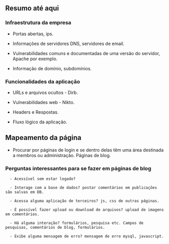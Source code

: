 ## Resumo até aqui

   ### Infraestrutura da empresa

   - Portas abertas, ips.

   - Informações de servidores DNS, servidores de email.

   - Vulnerabilidades comuns e documentadas de uma versão do servidor, Apache por exemplo.

   - Informação de domínio, subdomínios. 


   ### Funcionalidades da aplicação

   - URLs e arquivos ocultos - Dirb.

   - Vulnerabilidades web - Nikto.

   - Headers e Respostas.

   - Fluxo lógico da aplicação.


## Mapeamento da página

   - Procurar por páginas de login e se dentro delas têm uma área destinada a membros ou administração. Páginas de blog.

   ### Perguntas interessantes para se fazer em páginas de blog

      - Acessível sem estar logado?

      - Interage com a base de dados? postar comentários em publicações são salvas em DB.

      - Acessa alguma aplicação de terceiros? js, css de outras páginas.

      - É possível fazer upload ou download de arquivos? upload de imagens em comentários.

      - Há alguma interação? formulários, pesquisa etc. Campos de pesquisas, comentários de blog, formulários. 

      - Exibe alguma mensagem de erro? mensagem de erro mysql, javascript.
